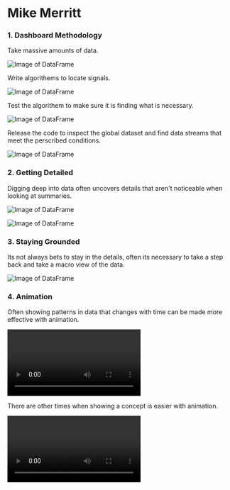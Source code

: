 # Mike Merritt

### 1. Dashboard Methodology

Take massive amounts of data.

![Image of DataFrame](https://michaeljmerritt.github.io/Portfolio/Images/bigdf.jpg)

Write algorithems to locate signals.

![Image of DataFrame](https://michaeljmerritt.github.io/Portfolio/Images/tempdf.jpg)

Test the algorithem to make sure it is finding what is necessary.

![Image of DataFrame](https://michaeljmerritt.github.io/Portfolio/Images/test.jpg)

Release the code to inspect the global dataset and find data streams that meet the perscribed conditions.

![Image of DataFrame](https://michaeljmerritt.github.io/Portfolio/Images/final.jpg)

### 2. Getting Detailed

Digging deep into data often uncovers details that aren't noticeable when looking at summaries.

![Image of DataFrame](https://michaeljmerritt.github.io/Portfolio/Images/election1.jpg)

![Image of DataFrame](https://michaeljmerritt.github.io/Portfolio/Images/election2.jpg)

### 3. Staying Grounded

Its not always bets to stay in the details, often its necessary to take a step back and take a macro view of the data.

![Image of DataFrame](https://michaeljmerritt.github.io/Portfolio/Images/mortalityhistory.jpg)

### 4. Animation

Often showing patterns in data that changes with time can be made more effective with animation.

![Image of DataFrame](https://michaeljmerritt.github.io/Portfolio/Images/covidmp.mp4)

There are other times when showing a concept is easier with animation.

![Image of DataFrame](https://michaeljmerritt.github.io/Portfolio/Images/infectionstudy.mp4)
